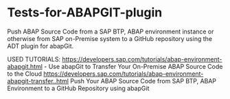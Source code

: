 # Tests-for-ABAPGIT-plugin
Push  ABAP Source Code from a SAP BTP, ABAP environment instance or otherwise from SAP on-Premise system to a GitHub repository using the ADT plugin for abapGit.

USED TUTORIALS:
https://developers.sap.com/tutorials/abap-environment-abapgit.html -
Use abapGit to Transfer Your On-Premise ABAP Source Code to the Cloud
https://developers.sap.com/tutorials/abap-environment-abapgit-transfer..html
Push Your ABAP Source Code from SAP BTP, ABAP Environment to a GitHub Repository using abapGit



